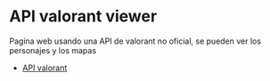 # API valorant viewer

Pagina web usando una API de valorant no oficial, se pueden ver los personajes y los mapas

- [API valorant](https://dash.valorant-api.com/)
